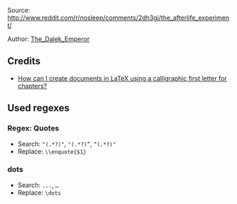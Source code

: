Source: http://www.reddit.com/r/nosleep/comments/2dh3gj/the_afterlife_experiment/

Author: [The_Dalek_Emperor](http://www.reddit.com/user/The_Dalek_Emperor)

## Credits

* [How can I create documents in LaTeX using a calligraphic first letter for chapters?](http://tex.stackexchange.com/q/769/5645)



## Used regexes

### Regex: Quotes

* Search: `"(.*?)"`, `"(.*?)”`, `“(.*?)"`
* Replace: `\\enquote{$1}`

### dots

* Search: `...`, `…`
* Replace: `\dots`